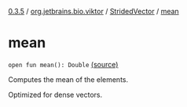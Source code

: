 [0.3.5](../../index.md) / [org.jetbrains.bio.viktor](../index.md) / [StridedVector](index.md) / [mean](.)

# mean

`open fun mean(): Double` [(source)](https://github.com/JetBrains-Research/viktor/blob/0.3.5/src/main/kotlin/org/jetbrains/bio/viktor/StridedVector.kt#L191)

Computes the mean of the elements.

Optimized for dense vectors.

